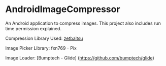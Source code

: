 # AndroidImageCompressor
An Android application to compress images. This project also includes run time permission explained.


Compression Library Used:
[zetbaitsu](https://github.com/zetbaitsu/Compressor)

Image Picker Library:
fxn769 - Pix 

Image Loader:
[Bumptech - Glide] (https://github.com/bumptech/glide)
